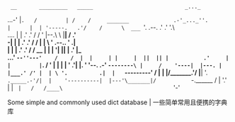      __       _________   _____                             _..._           
...-'  |`.   /         | /    /     _______              .-'_..._''.        
|      |  | '-----.   .'/    /      \  ___ `'.   .--.  .' .'      '.\       
....   |  |     .'  .' /    /        ' |--.\  \  |__| / .'                  
  -|   |  |   .'  .'  /    /         | |    \  ' .--.. '               .|   
   |   |  | .'  .'   /    /  __      | |     |  '|  || |             .' |_  
...'   `--''---'    /    /  |  |     | |     |  ||  || |           .'     | 
|         |`.      /    '   |  |     | |     ' .'|  |. '          '--.  .-' 
` --------\ |     /    '----|  |---. | |___.' /' |  | \ '.          .|  |   
 `---------'     /          |  |   |/_______.'/  |__|  '. `._____.-'/|  |   
                 '----------|  |---'\_______|/           `-.______ / |  '.' 
                            |  |                                  `  |   /  
                           /____\                                    `'-'   
                           
Some simple and commonly used dict database | 一些简单常用且便携的字典库
